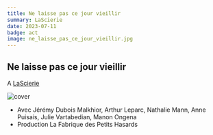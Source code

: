 ```yaml
---
title: Ne laisse pas ce jour vieillir
summary: LaScierie
date: 2023-07-11
badge: act
image: ne_laisse_pas_ce_jour_vieillir.jpg
---
```


## Ne laisse pas ce jour vieillir

A [LaScierie](https://lascierie.coop/programmation/nelaissepascejourvieillir)

![cover](/static/images/act/ne_laisse_pas_ce_jour_vieillir.jpg)


* Avec Jérémy Dubois Malkhior, Arthur Leparc, Nathalie Mann, Anne Puisais, Julie Vartabedian, Manon Ongena
* Production La Fabrique des Petits Hasards
